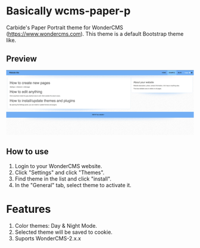 # Basically wcms-paper-p
Carbide's Paper Portrait theme for WonderCMS (https://www.wondercms.com). This theme is a default Bootstrap theme like.

## Preview
![Theme preview](/preview.jpg)

## How to use
1. Login to your WonderCMS website.
2. Click "Settings" and click "Themes".
3. Find theme in the list and click "install".
4. In the "General" tab, select theme to activate it.

# Features
1. Color themes: Day & Night Mode.
2. Selected theme will be saved to cookie.
3. Suports WonderCMS-2.x.x
